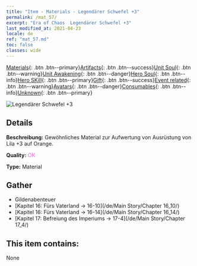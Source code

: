 ```yaml
---
title: "Item - Materials - Legendärer Schwefel +3"
permalink: /mat_57/
excerpt: "Era of Chaos  Legendärer Schwefel +3"
last_modified_at: 2021-04-23
locale: de
ref: "mat_57.md"
toc: false
classes: wide
---
```

 [Materials](/ItemsDE/){: .btn .btn--primary}[Artifacts](/ItemsDE/Artifacts/){: .btn .btn--success}[Unit Soul](/ItemsDE/UnitSoul/){: .btn .btn--warning}[Unit Awakening](/ItemsDE/UnitAwakening/){: .btn .btn--danger}[Hero Soul](/ItemsDE/HeroSoul/){: .btn .btn--info}[Hero SKill](/ItemsDE/HeroSkill/){: .btn .btn--primary}[Gift](/ItemsDE/Gift/){: .btn .btn--success}[Event related](/ItemsDE/Events/){: .btn .btn--warning}[Avatars](/ItemsDE/Avatars/){: .btn .btn--danger}[Consumables](/ItemsDE/Consumables/){: .btn .btn--info}[Unknown](/ItemsDE/Unknown/){: .btn .btn--primary}

 ![Legendärer Schwefel +3](/images/t/i_cailiao_liuhuang2.png)

## Details
 **Beschreibung:** Gewöhnliches Material zur Aufwertung von Ausrüstung von Lila +3 auf Orange.

 **Quality:** <span style="color: #DA70D6">OK</span>

 **Type:** Material

## Gather

*    Gildenabenteuer 
*    [Kapitel 16: Fürs Vaterland -> 16-10](/de/Main Story/Chapter 16_10/) 
*    [Kapitel 16: Fürs Vaterland -> 16-14](/de/Main Story/Chapter 16_14/) 
*    [Kapitel 17: Befreiung des Imperiums -> 17-4](/de/Main Story/Chapter 17_4/) 

## This item contains:

  None

